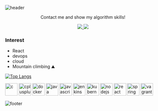 ![header](https://capsule-render.vercel.app/api?type=shark&color=timeGradient&height=250&section=header&text=Hi,I'm%20Jiyun&fontSize=70&fontAlignY=40)



<p align='center'> Contact me and show my algorithm skills! </p>
<p align='center'>
  <a href="mailto:jingnee721@gmail.com">
    <img src="https://img.shields.io/badge/Gmail-d14836?style=flat-square&logo=Gmail&logoColor=white&link=mailto:jingnee721@gmail.com)"/>
  </a>
  <a href="https://www.acmicpc.net/user/jinny">
    <img src="https://img.shields.io/badge/Baekjoon-0088FF?style=flat-square&&logoColor=white&link=https://www.acmicpc.net/user/jinny"/>
  </a>
</p>

### Interest

- React 
- devops
- cloud
- Mountain climbing :mountain:



[![Top Langs](https://github-readme-stats.vercel.app/api/top-langs/?username=jingnee&layout=compact)](https://github.com/anuraghazra/github-readme-stats)

<p align="left"><img src="https://devicons.github.io/devicon/devicon.git/icons/c/c-original.svg" alt="c" width="40" height="40"/> <img src="https://devicons.github.io/devicon/devicon.git/icons/cplusplus/cplusplus-original.svg" alt="cplusplus" width="40" height="40"/> <img src="https://devicons.github.io/devicon/devicon.git/icons/docker/docker-original-wordmark.svg" alt="docker" width="40" height="40"/> <img src="https://devicons.github.io/devicon/devicon.git/icons/java/java-original-wordmark.svg" alt="java" width="40" height="40"/> <img src="https://devicons.github.io/devicon/devicon.git/icons/javascript/javascript-original.svg" alt="javascript" width="40" height="40"/> <img src="https://www.vectorlogo.zone/logos/jenkins/jenkins-icon.svg" alt="jenkins" width="40" height="40"/> <img src="https://www.vectorlogo.zone/logos/kubernetes/kubernetes-icon.svg" alt="kubernetes" width="40" height="40"/> <img src="https://devicons.github.io/devicon/devicon.git/icons/nodejs/nodejs-original-wordmark.svg" alt="nodejs" width="40" height="40"/> <img src="https://devicons.github.io/devicon/devicon.git/icons/react/react-original-wordmark.svg" alt="react" width="40" height="40"/> <img src="https://www.vectorlogo.zone/logos/springio/springio-icon.svg" alt="spring" width="40" height="40"/> <img src="https://www.vectorlogo.zone/logos/vagrantup/vagrantup-icon.svg" alt="vagrant" width="40" height="40"/></p>





![footer](https://capsule-render.vercel.app/api?type=shark&color=gradient&height=200&section=footer&text=Thank%20you!&fontSize=80&fontAlignY=70)